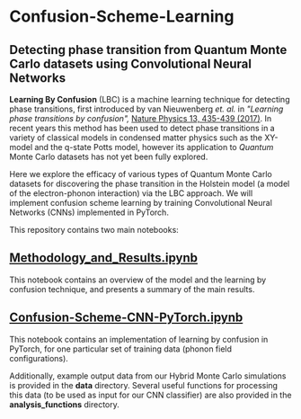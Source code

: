 # Confusion-Scheme-Learning
## Detecting phase transition from Quantum Monte Carlo datasets using Convolutional Neural Networks

**Learning By Confusion** (LBC) is a machine learning technique for detecting phase transitions, first introduced by van Nieuwenberg <i>et. al.</i> in <i>"Learning phase transitions by confusion",</i> [Nature Physics 13, 435-439 (2017)](https://www.nature.com/articles/nphys4037). In recent years this method has been used to detect phase transitions in a variety of classical models in condensed matter physics such as the XY-model and the q-state Potts model, however its application to <i>Quantum</i> Monte Carlo datasets has not yet been fully explored. 

Here we explore the efficacy of various types of Quantum Monte Carlo datasets for discovering the phase transition in the Holstein model (a model of the electron-phonon interaction) via the LBC approach. We will implement confusion scheme learning by training Convolutional Neural Networks (CNNs) implemented in PyTorch.

This repository contains two main notebooks:

## [Methodology_and_Results.ipynb](https://github.com/owenpb/Confusion-Scheme-Learning/blob/main/Methodology_and_Results.ipynb) 
This notebook contains an overview of the model and the learning by confusion technique, and presents a summary of the main results.

## [Confusion-Scheme-CNN-PyTorch.ipynb](https://github.com/owenpb/Confusion-Scheme-Learning/blob/main/Confusion-Scheme-CNN-PyTorch.ipynb) 
This notebook contains an implementation of learning by confusion in PyTorch, for one particular set of training data (phonon field configurations).

Additionally, example output data from our Hybrid Monte Carlo simulations is provided in the **data** directory. Several useful functions for processing this data (to be used as input for our CNN classifier) are also provided in the **analysis_functions** directory.  
